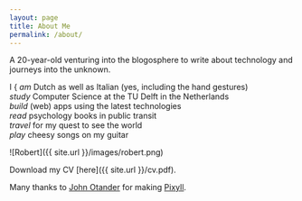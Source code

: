 ```yaml
---
layout: page
title: About Me
permalink: /about/
---
```


A 20-year-old venturing into the blogosphere to write about technology and journeys into the unknown.

<p class="verbs">
<span class="i">I</span>
<span class="bracket">{</span>
<i>am</i> Dutch as well as Italian (yes, including the hand gestures)<br />
<i>study</i> Computer Science at the TU Delft in the Netherlands<br />
<i>build</i> (web) apps using the latest technologies<br />
<i>read</i> psychology books in public transit<br />
<i>travel</i> for my quest to see the world<br />
<i>play</i> cheesy songs on my guitar
</p>

<div class="portrait">
![Robert]({{ site.url }}/images/robert.png)
</div>

Download my CV [here]({{ site.url }}/cv.pdf).

Many thanks to [John Otander](http://johnotander.com) for making [Pixyll](https://github.com/johnotander/pixyll).


